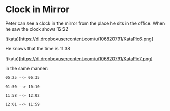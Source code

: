 Clock in Mirror
========

Peter can see a clock in the mirror from the place he sits in the office. When he saw the clock shows 12:22

!(kata)[https://dl.dropboxusercontent.com/u/106820791/KataPic6.png]

He knows that the time is 11:38

!(kata)[https://dl.dropboxusercontent.com/u/106820791/KataPic7.png]

in the same manner:

```
05:25 --> 06:35

01:50 --> 10:10

11:58 --> 12:02

12:01 --> 11:59
```